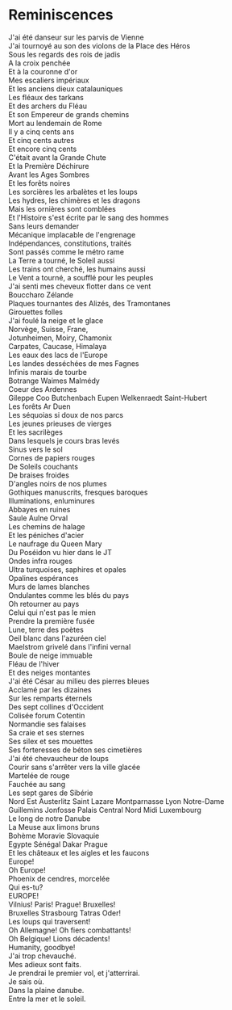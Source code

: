 # Reminiscences  
  
J'ai été danseur sur les parvis de Vienne  
J'ai tournoyé au son des violons de la Place des Héros  
Sous les regards des rois de jadis  
A la croix penchée  
Et à la couronne d'or  
Mes escaliers impériaux  
Et les anciens dieux catalauniques  
Les fléaux des tarkans  
Et des archers du Fléau  
Et son Empereur de grands chemins  
Mort au lendemain de Rome  
Il y a cinq cents ans  
Et cinq cents autres  
Et encore cinq cents  
C'était avant la Grande Chute  
Et la Première Déchirure  
Avant les Ages Sombres  
Et les forêts noires  
Les sorcières les arbalètes et les loups  
Les hydres, les chimères et les dragons  
Mais les ornières sont comblées  
Et l'Histoire s'est écrite par le sang des hommes  
Sans leurs demander  
Mécanique implacable de l'engrenage  
Indépendances, constitutions, traités  
Sont passés comme le métro rame  
La Terre a tourné, le Soleil aussi  
Les trains ont cherché, les humains aussi  
Le Vent a tourné, a soufflé pour les peuples  
J'ai senti mes cheveux flotter dans ce vent  
Bouccharo Zélande  
Plaques tournantes des Alizés, des Tramontanes  
Girouettes folles  
J'ai foulé la neige et le glace  
Norvège, Suisse, Frane,  
Jotunheimen, Moiry, Chamonix  
Carpates, Caucase, Himalaya  
Les eaux des lacs de l'Europe  
Les landes desséchées de mes Fagnes  
Infinis marais de tourbe  
Botrange Waimes Malmédy  
Coeur des Ardennes  
Gileppe Coo Butchenbach Eupen Welkenraedt Saint-Hubert  
Les forêts Ar Duen  
Les séquoias si doux de nos parcs  
Les jeunes prieuses de vierges  
Et les sacrilèges  
Dans lesquels je cours bras levés  
Sinus vers le sol  
Cornes de papiers rouges  
De Soleils couchants  
De braises froides  
D'angles noirs de nos plumes  
Gothiques manuscrits, fresques baroques  
Illuminations, enluminures  
Abbayes en ruines  
Saule Aulne Orval  
Les chemins de halage  
Et les péniches d'acier  
Le naufrage du Queen Mary  
Du Poséidon vu hier dans le JT  
Ondes infra rouges  
Ultra turquoises, saphires et opales  
Opalines espérances  
Murs de lames blanches  
Ondulantes comme les blés du pays  
Oh retourner au pays  
Celui qui n'est pas le mien  
Prendre la première fusée  
Lune, terre des poètes  
Oeil blanc dans l'azuréen ciel  
Maelstrom grivelé dans l'infini vernal  
Boule de neige immuable  
Fléau de l'hiver  
Et des neiges montantes  
J'ai été César au milieu des pierres bleues  
Acclamé par les dizaines  
Sur les remparts éternels  
Des sept collines d'Occident  
Colisée forum Cotentin  
Normandie ses falaises  
Sa craie et ses sternes  
Ses silex et ses mouettes  
Ses forteresses de béton ses cimetières  
J'ai été chevaucheur de loups  
Courir sans s'arrêter vers la ville glacée  
Martelée de rouge  
Fauchée au sang  
Les sept gares de Sibérie  
Nord Est Austerlitz Saint Lazare Montparnasse Lyon Notre-Dame  
Guillemins Jonfosse Palais Central Nord Midi Luxembourg  
Le long de notre Danube  
La Meuse aux limons bruns  
Bohème Moravie Slovaquie  
Egypte Sénégal Dakar Prague  
Et les châteaux et les aigles et les faucons  
Europe!  
Oh Europe!  
Phoenix de cendres, morcelée  
Qui es-tu?  
EUROPE!  
Vilnius! Paris! Prague! Bruxelles!  
Bruxelles Strasbourg Tatras Oder!  
Les loups qui traversent!  
Oh Allemagne! Oh fiers combattants!  
Oh Belgique! Lions décadents!  
Humanity, goodbye!  
J'ai trop chevauché.  
Mes adieux sont faits.  
Je prendrai le premier vol, et j'atterrirai.  
Je sais où.  
Dans la plaine danube.  
Entre la mer et le soleil.